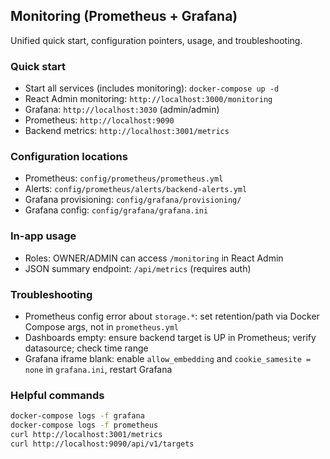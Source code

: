 ## Monitoring (Prometheus + Grafana)

Unified quick start, configuration pointers, usage, and troubleshooting.

### Quick start
- Start all services (includes monitoring): `docker-compose up -d`
- React Admin monitoring: `http://localhost:3000/monitoring`
- Grafana: `http://localhost:3030` (admin/admin)
- Prometheus: `http://localhost:9090`
- Backend metrics: `http://localhost:3001/metrics`

### Configuration locations
- Prometheus: `config/prometheus/prometheus.yml`
- Alerts: `config/prometheus/alerts/backend-alerts.yml`
- Grafana provisioning: `config/grafana/provisioning/`
- Grafana config: `config/grafana/grafana.ini`

### In-app usage
- Roles: OWNER/ADMIN can access `/monitoring` in React Admin
- JSON summary endpoint: `/api/metrics` (requires auth)

### Troubleshooting
- Prometheus config error about `storage.*`: set retention/path via Docker Compose args, not in `prometheus.yml`
- Dashboards empty: ensure backend target is UP in Prometheus; verify datasource; check time range
- Grafana iframe blank: enable `allow_embedding` and `cookie_samesite = none` in `grafana.ini`, restart Grafana

### Helpful commands
```bash
docker-compose logs -f grafana
docker-compose logs -f prometheus
curl http://localhost:3001/metrics
curl http://localhost:9090/api/v1/targets
```


